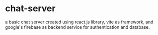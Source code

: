 # chat-server
a basic chat server created using react.js library, vite as framework, and google's firebase as backend service for authentication and database.
